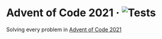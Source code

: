 # Advent of Code 2021 &middot; ![Tests](https://github.com/mCodingLLC/SlapThatLikeButton-TestingStarterProject/actions/workflows/tests.yml/badge.svg)

Solving every problem in [Advent of Code 2021](https://adventofcode.com/2021)